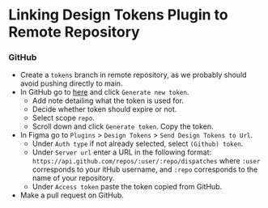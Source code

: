 # Linking Design Tokens Plugin to Remote Repository
### GitHub
- Create a `tokens` branch in remote repository, as we probably should avoid pushing directly to main.
- In GitHub go to [here](https://github.com/settings/tokens) and click `Generate new token`. 
  - Add note detailing what the token is used for. 
  - Decide whether token should expire or not. 
  - Select scope `repo`. 
  - Scroll down and click `Generate token`. Copy the token.
- In Figma go to `Plugins` > `Design Tokens` > `Send Design Tokens to Url`.
  - Under `Auth type` if not already selected, select `(Github) token`.
  - Under `Server url` enter a URL in the following format: `https://api.github.com/repos/:user/:repo/dispatches` where `:user` corresponds to your itHub username, and `:repo` corresponds to the name of your repository.
  - Under `Access token` paste the token copied from GitHub.
- Make a pull request on GitHub.